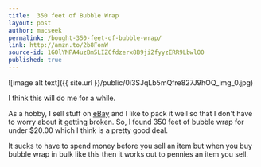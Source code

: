 ```yaml
---
title:  350 feet of Bubble Wrap
layout: post
author: macseek
permalink: /bought-350-feet-of-bubble-wrap/
link: http://amzn.to/2b8FonW
source-id: 1GOlYMPA4uzBm5LIZCfdzerx8B9ji2fyyzERR9LbwlO0
published: true
---
```

![image alt text]({{ site.url }}/public/0i3SJqLb5mQfre827J9hOQ_img_0.jpg)

I think this will do me for a while. 

As a hobby, I sell stuff on [eBay](http://www.ebay.com/) and I like to pack it well so that I don't have to worry about it getting broken. So, I found 350 feet of bubble wrap for under $20.00 which I think is a pretty good deal. 

It sucks to have to spend money before you sell an item but when you buy bubble wrap in bulk like this then  it works out to pennies an item you sell. 

